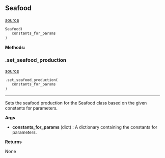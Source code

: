 #


## Seafood
[source](https://github.com/allfed/allfed-integrated-model/blob/master/src/food_system/seafood.py/#L12)
```python 
Seafood(
   constants_for_params
)
```




**Methods:**


### .set_seafood_production
[source](https://github.com/allfed/allfed-integrated-model/blob/master/src/food_system/seafood.py/#L59)
```python
.set_seafood_production(
   constants_for_params
)
```

---
Sets the seafood production for the Seafood class based on the given constants for parameters.


**Args**

* **constants_for_params** (dict) : A dictionary containing the constants for parameters.


**Returns**

None

